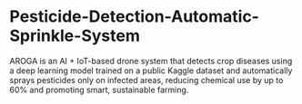 # Pesticide-Detection-Automatic-Sprinkle-System
AROGA is an AI + IoT-based drone system that detects crop diseases using a deep learning model trained on a public Kaggle dataset and automatically sprays pesticides only on infected areas, reducing chemical use by up to 60% and promoting smart, sustainable farming.
